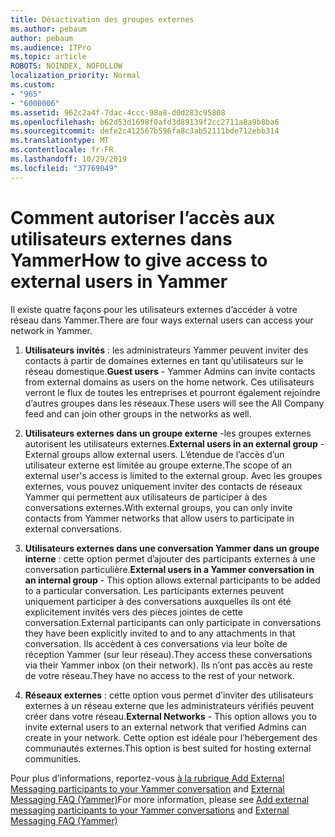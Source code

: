 ```yaml
---
title: Désactivation des groupes externes
ms.author: pebaum
author: pebaum
ms.audience: ITPro
ms.topic: article
ROBOTS: NOINDEX, NOFOLLOW
localization_priority: Normal
ms.custom:
- "965"
- "6000006"
ms.assetid: 962c2a4f-7dac-4ccc-98a8-d0d283c95808
ms.openlocfilehash: b62d53d1698f0afd3d89139f2cc2711a8a9b8ba6
ms.sourcegitcommit: defe2c412567b596fa8c3ab52111bde712ebb314
ms.translationtype: MT
ms.contentlocale: fr-FR
ms.lasthandoff: 10/29/2019
ms.locfileid: "37769049"
---
```

# <a name="how-to-give-access-to-external-users-in-yammer"></a><span data-ttu-id="eb2c8-102">Comment autoriser l’accès aux utilisateurs externes dans Yammer</span><span class="sxs-lookup"><span data-stu-id="eb2c8-102">How to give access to external users in Yammer</span></span>

<span data-ttu-id="eb2c8-103">Il existe quatre façons pour les utilisateurs externes d’accéder à votre réseau dans Yammer.</span><span class="sxs-lookup"><span data-stu-id="eb2c8-103">There are four ways external users can access your network in Yammer.</span></span>
  
1. <span data-ttu-id="eb2c8-104">**Utilisateurs invités** : les administrateurs Yammer peuvent inviter des contacts à partir de domaines externes en tant qu’utilisateurs sur le réseau domestique.</span><span class="sxs-lookup"><span data-stu-id="eb2c8-104">**Guest users** - Yammer Admins can invite contacts from external domains as users on the home network.</span></span> <span data-ttu-id="eb2c8-105">Ces utilisateurs verront le flux de toutes les entreprises et pourront également rejoindre d’autres groupes dans les réseaux.</span><span class="sxs-lookup"><span data-stu-id="eb2c8-105">These users will see the All Company feed and can join other groups in the networks as well.</span></span>

2. <span data-ttu-id="eb2c8-106">**Utilisateurs externes dans un groupe externe** -les groupes externes autorisent les utilisateurs externes.</span><span class="sxs-lookup"><span data-stu-id="eb2c8-106">**External users in an external group** - External groups allow external users.</span></span> <span data-ttu-id="eb2c8-107">L’étendue de l’accès d’un utilisateur externe est limitée au groupe externe.</span><span class="sxs-lookup"><span data-stu-id="eb2c8-107">The scope of an external user's access is limited to the external group.</span></span> <span data-ttu-id="eb2c8-108">Avec les groupes externes, vous pouvez uniquement inviter des contacts de réseaux Yammer qui permettent aux utilisateurs de participer à des conversations externes.</span><span class="sxs-lookup"><span data-stu-id="eb2c8-108">With external groups, you can only invite contacts from Yammer networks that allow users to participate in external conversations.</span></span>

3. <span data-ttu-id="eb2c8-109">**Utilisateurs externes dans une conversation Yammer dans un groupe interne** : cette option permet d’ajouter des participants externes à une conversation particulière.</span><span class="sxs-lookup"><span data-stu-id="eb2c8-109">**External users in a Yammer conversation in an internal group** - This option allows external participants to be added to a particular conversation.</span></span> <span data-ttu-id="eb2c8-110">Les participants externes peuvent uniquement participer à des conversations auxquelles ils ont été explicitement invités vers des pièces jointes de cette conversation.</span><span class="sxs-lookup"><span data-stu-id="eb2c8-110">External participants can only participate in conversations they have been explicitly invited to and to any attachments in that conversation.</span></span> <span data-ttu-id="eb2c8-111">Ils accèdent à ces conversations via leur boîte de réception Yammer (sur leur réseau).</span><span class="sxs-lookup"><span data-stu-id="eb2c8-111">They access these conversations via their Yammer inbox (on their network).</span></span> <span data-ttu-id="eb2c8-112">Ils n’ont pas accès au reste de votre réseau.</span><span class="sxs-lookup"><span data-stu-id="eb2c8-112">They have no access to the rest of your network.</span></span>

4. <span data-ttu-id="eb2c8-113">**Réseaux externes** : cette option vous permet d’inviter des utilisateurs externes à un réseau externe que les administrateurs vérifiés peuvent créer dans votre réseau.</span><span class="sxs-lookup"><span data-stu-id="eb2c8-113">**External Networks** - This option allows you to invite external users to an external network that verified Admins can create in your network.</span></span> <span data-ttu-id="eb2c8-114">Cette option est idéale pour l’hébergement des communautés externes.</span><span class="sxs-lookup"><span data-stu-id="eb2c8-114">This option is best suited for hosting external communities.</span></span>

<span data-ttu-id="eb2c8-115">Pour plus d’informations, reportez-vous [à la rubrique Add External Messaging participants to your Yammer conversation](https://docs.microsoft.com/yammer/work-with-external-users/add-external-participants) and [External Messaging FAQ (Yammer)](https://docs.microsoft.com/yammer/work-with-external-users/external-messaging-faq)</span><span class="sxs-lookup"><span data-stu-id="eb2c8-115">For more information, please see [Add external messaging participants to your Yammer conversations](https://docs.microsoft.com/yammer/work-with-external-users/add-external-participants) and [External Messaging FAQ (Yammer)](https://docs.microsoft.com/yammer/work-with-external-users/external-messaging-faq)</span></span>
  